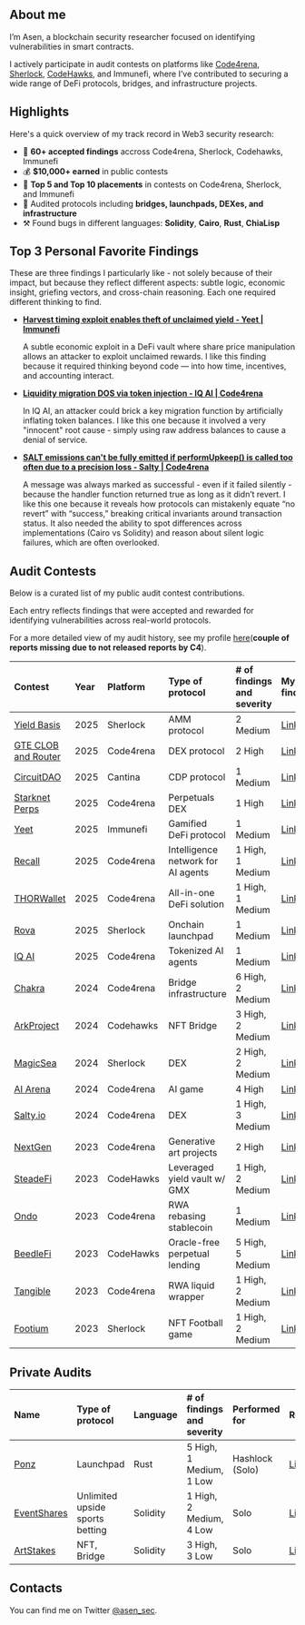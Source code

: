 ## About me

I’m Asen, a blockchain security researcher focused on identifying vulnerabilities in smart contracts.

I actively participate in audit contests on platforms like [Code4rena](https://code4rena.com/@0xAsen), [Sherlock](https://audits.sherlock.xyz/watson/0xAsen), [CodeHawks](https://www.codehawks.com/profile/clk3vjbfh000kkx08mg4x5ug0), and Immunefi, where I’ve contributed to securing a  wide range of DeFi protocols, bridges, and infrastructure projects.


## Highlights
Here's a quick overview of my track record in Web3 security research:
- 🧠 **60+ accepted findings** accross Code4rena, Sherlock, Codehawks, Immunefi
- 💰 **$10,000+ earned** in public contests
- 🥇 **Top 5 and Top 10 placements** in contests on Code4rena, Sherlock, and Immunefi
- 🧪 Audited protocols including **bridges, launchpads, DEXes, and infrastructure**
- ⚒️ Found bugs in different languages: **Solidity**, **Cairo**, **Rust**, **ChiaLisp**

## Top 3 Personal Favorite Findings
These are three findings I particularly like - not solely because of their impact, but because they reflect different aspects: subtle logic, economic insight, griefing vectors, and cross-chain reasoning. Each one required different thinking to find. 

- [**Harvest timing exploit enables theft of unclaimed yield - Yeet | Immunefi**](https://github.com/asendz/Portfolio/blob/main/Security%20Reports/Immunefi/Yeet.md)
  
  A subtle economic exploit in a DeFi vault where share price manipulation allows an attacker to exploit unclaimed rewards. I like this finding because it required thinking beyond code — into how time, incentives, and accounting interact.
- [**Liquidity migration DOS via token injection - IQ AI | Code4rena**](https://solodit.cyfrin.io/issues/m-02-attacker-can-dos-liquidity-migration-in-liquiditymanagersol-code4rena-iq-ai-iq-ai-git)
  
  In IQ AI, an attacker could brick a key migration function by artificially inflating token balances. I like this one because it involved a very "innocent" root cause - simply using raw address balances to cause a denial of service.
- [**SALT emissions can't be fully emitted if performUpkeep() is called too often due to a precision loss - Salty | Code4rena**](https://solodit.cyfrin.io/issues/m-23-stakingrewards-pools-are-not-given-their-promised-share-of-rewards-due-to-incorrect-calculation-code4rena-saltyio-saltyio-git)
  
  
  A message was always marked as successful - even if it failed silently - because the handler function returned true as long as it didn’t revert. I like this one because it reveals how protocols can mistakenly equate “no revert” with “success,” breaking critical invariants around transaction status. It also needed the ability to spot differences across implementations (Cairo vs Solidity) and reason about silent logic failures, which are often overlooked.

## Audit Contests
Below is a curated list of my public audit contest contributions.

Each entry reflects findings that were accepted and rewarded for identifying vulnerabilities across real-world protocols.

For a more detailed view of my audit history, see my profile [here](https://audits.sherlock.xyz/watson/0xAsen)(**couple of reports missing due to not released reports by C4**).

| Contest                                                                                                         | Year | Platform  | Type of protocol                                      | # of findings and severity | My findings                                                                                      | Language         | Rank |
| :-------------------------------------------------------------------------------------------------------------- | :--- | :-------- | :---------------------------------------------------- | :------------------------- | :------------------------------------------------------------------------------------------------ | :--------------- | :--- |
| [Yield Basis](https://audits.sherlock.xyz/contests/1102/leaderboard)                                                       | 2025 | Sherlock  | AMM protocol                                                   | 2 Medium           | [Link]()         | Vyper         | 9   |
| [GTE CLOB and Router](https://code4rena.com/audits/2025-07-gte-spot-clob-and-router)                                                       | 2025 | Code4rena  | DEX protocol                                                   | 2 High           | [Link]()         | Solidity         | 5   |
| [CircuitDAO](https://cantina.xyz/code/7d650b99-8a40-49d1-9b65-2b060accfbb7/overview)                                                       | 2025 | Cantina  | CDP protocol                                                   | 1 Medium           | [Link]()         | ChiaLisp         | 14   |
| [Starknet Perps](https://code4rena.com/audits/2025-03-starknet-perpetual)                                                       | 2025 | Code4rena  | Perpetuals DEX                                                   | 1 High          | [Link](https://github.com/asendz/Portfolio/blob/main/Security%20Reports/Code4rena/StarknetPerpetuals.md)         | Cairo         | -   |
| [Yeet](https://immunefi.com/audit-competition/audit-comp-yeet/leaderboard/#top)                                                       | 2025 | Immunefi  | Gamified DeFi protocol                                                   | 1 Medium           | [Link](https://github.com/asendz/Portfolio/blob/main/Security%20Reports/Immunefi/Yeet.md)         | Solidity         | 7   |
| [Recall](https://code4rena.com/audits/2025-02-recall)                                                       | 2025 | Code4rena  | Intelligence network for AI agents                                                   | 1 High, 1 Medium           | [Link](https://github.com/asendz/Portfolio/blob/main/Security%20Reports/Code4rena/Recall.md)         | Solidity & Rust        | 5   |
| [THORWallet](https://code4rena.com/audits/2025-02-thorwallet)                                                       | 2025 | Code4rena  | All-in-one DeFi solution                                                   | 1 High, 1 Medium           | [Link](https://github.com/asendz/Portfolio/blob/main/Security%20Reports/Code4rena/THORWallet.md)         | Solidity         | 8  |
| [Rova](https://audits.sherlock.xyz/contests/498)                                                       | 2025 | Sherlock  | Onchain launchpad                                                   | 1 Medium           | [Link](https://github.com/asendz/Portfolio/blob/main/Security%20Reports/Sherlock/Rova.md)         | Solidity         | 3   |
| [IQ AI](https://code4rena.com/audits/2025-01-iq-ai)                                                       | 2025 | Code4rena  | Tokenized AI agents                                                   | 1 Medium           | [Link](https://github.com/asendz/Portfolio/blob/main/Security%20Reports/Code4rena/IQ-AI.md)         | Solidity         | 4   |
| [Chakra](https://code4rena.com/audits/2024-08-chakra)                                                           | 2024 | Code4rena  | Bridge infrastructure                                 | 6 High, 2 Medium           | [Link](https://github.com/asendz/Portfolio/blob/main/Security%20Reports/Code4rena/Chakra.md)                                                                                           | Solidity & Cairo | 4    |
| [ArkProject](https://codehawks.cyfrin.io/c/2024-07-ark-project)                                                 | 2024 | Codehawks  | NFT Bridge                                            | 3 High, 2 Medium           | [Link](https://github.com/asendz/Portfolio/blob/main/Security%20Reports/CodeHawks/ArkProject.md) | Solidity & Cairo | 12   |
| [MagicSea](https://audits.sherlock.xyz/contests/437)                                                       | 2024 | Sherlock  | DEX                                                   | 2 High, 2 Medium           | [Link](https://github.com/asendz/Portfolio/blob/main/Security%20Reports/Sherlock/MagicSea.md)         | Solidity         | -   |
| [AI Arena](https://code4rena.com/audits/2024-02-ai-arena)                                                       | 2024 | Code4rena  | AI game                                                  | 4 High           | [Link](https://github.com/asendz/Portfolio/blob/main/Security%20Reports/Code4rena/AIArena.md)         | Solidity         | -   |
| [Salty.io](https://code4rena.com/audits/2024-01-saltyio)                                                       | 2024 | Code4rena  | DEX                                                   | 1 High, 3 Medium           | [Link](https://github.com/asendz/Portfolio/blob/main/Security%20Reports/Code4rena/Salty.md)         | Solidity         | 14   |
| [NextGen](https://code4rena.com/audits/2023-10-nextgen)                                                         | 2023 | Code4rena  | Generative art projects | 2 High                     | [Link](https://github.com/asendz/Portfolio/blob/main/Security%20Reports/Code4rena/NextGen.md)       | Solidity         | -    |
| [SteadeFi](https://www.codehawks.com/contests/clo38mm260001la08daw5cbuf)                                       | 2023 | CodeHawks  | Leveraged yield vault w/ GMX                          | 1 High, 2 Medium           | [Link](https://github.com/asendz/Portfolio/blob/main/Security%20Reports/CodeHawks/SteadeFi.md)      | Solidity         | -    |
| [Ondo](https://code4rena.com/contests/2023-09-ondo-finance)                                                    | 2023 | Code4rena  | RWA rebasing stablecoin                               | 1 Medium                   | [Link](https://github.com/asendz/Portfolio/blob/main/Security%20Reports/Code4rena/Ondo.md)          | Solidity         | 9   |
| [BeedleFi](https://www.codehawks.com/contests/clkbo1fa20009jr08nyyf9wbx)                                       | 2023 | CodeHawks | Oracle-free perpetual lending                         | 5 High, 5 Medium           | [Link](https://github.com/asendz/Portfolio/blob/main/Security%20Reports/CodeHawks/BeedleFi.md)      | Solidity         | -    |
| [Tangible](https://code4rena.com/contests/2023-08-tangible-caviar)                                             | 2023 | Code4rena  | RWA liquid wrapper                                    | 1 High, 2 Medium           | [Link](https://github.com/asendz/Portfolio/blob/main/Security%20Reports/Code4rena/Tangible.md)      | Solidity         | -    |
| [Footium](https://audits.sherlock.xyz/contests/71)                                                              | 2023 | Sherlock   | NFT Football game                                     | 1 High, 2 Medium           | [Link](https://github.com/asendz/Portfolio/blob/main/Security%20Reports/Sherlock/Footium.md)        | Solidity         | 11   |


## Private Audits
| Name                                                      | Type of protocol                   | Language  | # of findings and severity   | Performed for      | Report                                                                                                 |
| :-------------------------------------------------------- | :--------------------------------- | :-------- | :--------------------------- | :----------------- | :----------------------------------------------------------------------------------------------------- |
| [Ponz]()                                                  | Launchpad                          | Rust  | 5 High, 1 Medium, 1 Low      | Hashlock (Solo)           | [Link](https://hashlock.com/audits/ponz)                                                                                              |
| [EventShares]()                                           | Unlimited upside sports betting    | Solidity  | 1 High, 2 Medium, 4 Low      | Solo       | [Link](https://github.com/asendz/Portfolio/blob/main/Security%20Reports/Private%20audits/EventShares.md)                                                                                              |
| [ArtStakes](https://github.com/owl11/ArtStakes/tree/main) | NFT, Bridge                        | Solidity     | 3 High, 3 Low                | Solo     | [Link](https://github.com/asendz/Portfolio/blob/main/Security%20Reports/Private%20audits/ArtStakes.md)                                                                                              |


## Contacts

You can find me on Twitter [@asen_sec](https://twitter.com/asen_sec).
